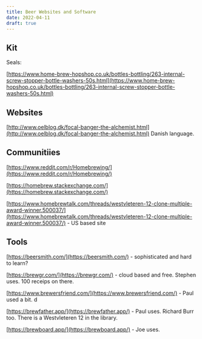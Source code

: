 ```yaml
---
title: Beer Websites and Software
date: 2022-04-11
draft: true 
---
```


## Kit

Seals:

[https://www.home-brew-hopshop.co.uk/bottles-bottling/263-internal-screw-stopper-bottle-washers-50s.html](https://www.home-brew-hopshop.co.uk/bottles-bottling/263-internal-screw-stopper-bottle-washers-50s.html)

## Websites

[http://www.oelblog.dk/focal-banger-the-alchemist.html](http://www.oelblog.dk/focal-banger-the-alchemist.html) Danish language.

## Communitiies

[https://www.reddit.com/r/Homebrewing/](https://www.reddit.com/r/Homebrewing/)

[https://homebrew.stackexchange.com/](https://homebrew.stackexchange.com/)

[https://www.homebrewtalk.com/threads/westvleteren-12-clone-multiple-award-winner.500037/](https://www.homebrewtalk.com/threads/westvleteren-12-clone-multiple-award-winner.500037/) - US based site

## Tools

[https://beersmith.com/](https://beersmith.com/) - sophisticated and hard to learn?

[https://brewgr.com/](https://brewgr.com/) - cloud based and free. Stephen uses. 100 receips on there.

[https://www.brewersfriend.com/](https://www.brewersfriend.com/) - Paul used a bit. d

[https://brewfather.app/](https://brewfather.app/) - Paul uses. Richard Burr too. There is a Westvleteren 12 in the library.

[https://brewboard.app/](https://brewboard.app/) - Joe uses.